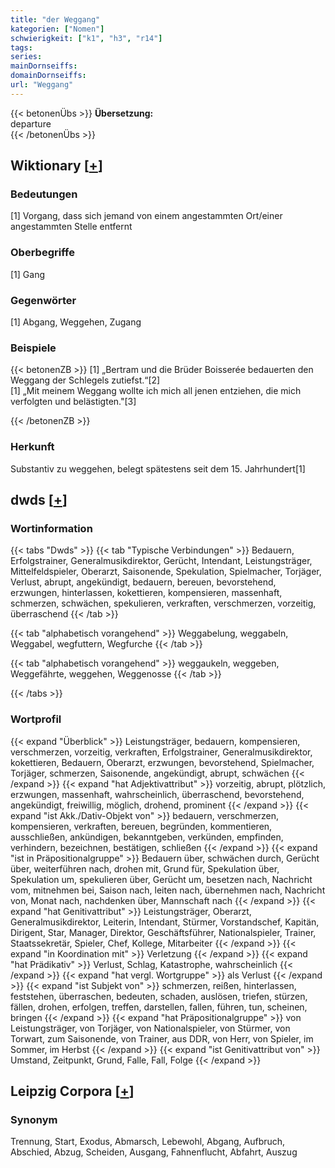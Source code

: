 ```yaml
---
title: "der Weggang"
kategorien: ["Nomen"]
schwierigkeit: ["k1", "h3", "r14"]
tags:
series:
mainDornseiffs:
domainDornseiffs:
url: "Weggang"
---
```


{{< betonenÜbs >}}
**Übersetzung:**  
departure  
{{< /betonenÜbs >}}

## Wiktionary [[+](https://de.wiktionary.org/wiki/Weggang)]

### Bedeutungen
[1] Vorgang, dass sich jemand von einem angestammten Ort/einer angestammten Stelle entfernt  

### Oberbegriffe
[1] Gang  

### Gegenwörter
[1] Abgang, Weggehen, Zugang  

### Beispiele
{{< betonenZB >}}
[1] „Bertram und die Brüder Boisserée bedauerten den Weggang der Schlegels zutiefst.“[2]  
[1] „Mit meinem Weggang wollte ich mich all jenen entziehen, die mich verfolgten und belästigten."[3]  

{{< /betonenZB >}}
### Herkunft
Substantiv zu weggehen, belegt spätestens seit dem 15. Jahrhundert[1]  



## dwds [[+](https://www.dwds.de/wb/Weggang)]

### Wortinformation
{{< tabs "Dwds" >}}
{{< tab "Typische Verbindungen" >}}
Bedauern, Erfolgstrainer, Generalmusikdirektor, Gerücht, Intendant, Leistungsträger, Mittelfeldspieler, Oberarzt, Saisonende, Spekulation, Spielmacher, Torjäger, Verlust, abrupt, angekündigt, bedauern, bereuen, bevorstehend, erzwungen, hinterlassen, kokettieren, kompensieren, massenhaft, schmerzen, schwächen, spekulieren, verkraften, verschmerzen, vorzeitig, überraschend
{{< /tab >}}

{{< tab "alphabetisch vorangehend" >}}
Weggabelung, weggabeln, Weggabel, wegfuttern, Wegfurche
{{< /tab >}}

{{< tab "alphabetisch vorangehend" >}}
weggaukeln, weggeben, Weggefährte, weggehen, Weggenosse
{{< /tab >}}

{{< /tabs >}}

### Wortprofil
{{< expand "Überblick" >}} Leistungsträger, bedauern, kompensieren, verschmerzen, vorzeitig, verkraften, Erfolgstrainer, Generalmusikdirektor, kokettieren, Bedauern, Oberarzt, erzwungen, bevorstehend, Spielmacher, Torjäger, schmerzen, Saisonende, angekündigt, abrupt, schwächen {{< /expand >}}
{{< expand "hat Adjektivattribut" >}} vorzeitig, abrupt, plötzlich, erzwungen, massenhaft, wahrscheinlich, überraschend, bevorstehend, angekündigt, freiwillig, möglich, drohend, prominent {{< /expand >}}
{{< expand "ist Akk./Dativ-Objekt von" >}} bedauern, verschmerzen, kompensieren, verkraften, bereuen, begründen, kommentieren, ausschließen, ankündigen, bekanntgeben, verkünden, empfinden, verhindern, bezeichnen, bestätigen, schließen {{< /expand >}}
{{< expand "ist in Präpositionalgruppe" >}} Bedauern über, schwächen durch, Gerücht über, weiterführen nach, drohen mit, Grund für, Spekulation über, Spekulation um, spekulieren über, Gerücht um, besetzen nach, Nachricht vom, mitnehmen bei, Saison nach, leiten nach, übernehmen nach, Nachricht von, Monat nach, nachdenken über, Mannschaft nach {{< /expand >}}
{{< expand "hat Genitivattribut" >}} Leistungsträger, Oberarzt, Generalmusikdirektor, Leiterin, Intendant, Stürmer, Vorstandschef, Kapitän, Dirigent, Star, Manager, Direktor, Geschäftsführer, Nationalspieler, Trainer, Staatssekretär, Spieler, Chef, Kollege, Mitarbeiter {{< /expand >}}
{{< expand "in Koordination mit" >}} Verletzung {{< /expand >}}
{{< expand "hat Prädikativ" >}} Verlust, Schlag, Katastrophe, wahrscheinlich {{< /expand >}}
{{< expand "hat vergl. Wortgruppe" >}} als Verlust {{< /expand >}}
{{< expand "ist Subjekt von" >}} schmerzen, reißen, hinterlassen, feststehen, überraschen, bedeuten, schaden, auslösen, triefen, stürzen, fällen, drohen, erfolgen, treffen, darstellen, fallen, führen, tun, scheinen, bringen {{< /expand >}}
{{< expand "hat Präpositionalgruppe" >}} von Leistungsträger, von Torjäger, von Nationalspieler, von Stürmer, von Torwart, zum Saisonende, von Trainer, aus DDR, von Herr, von Spieler, im Sommer, im Herbst {{< /expand >}}
{{< expand "ist Genitivattribut von" >}} Umstand, Zeitpunkt, Grund, Falle, Fall, Folge {{< /expand >}}

## Leipzig Corpora [[+](https://corpora.uni-leipzig.de/en/res?word=Weggang&corpusId=deu_newscrawl-public_2018)]


### Synonym
Trennung, Start, Exodus, Abmarsch, Lebewohl, Abgang, Aufbruch, Abschied, Abzug, Scheiden, Ausgang, Fahnenflucht, Abfahrt, Auszug

